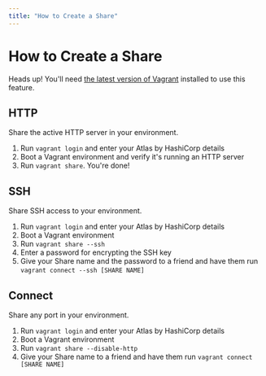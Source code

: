 ```yaml
---
title: "How to Create a Share"
---
```


# How to Create a Share

<div class="alert-infos">
    <div class="row alert-info">
        Heads up! You'll need <a href="/help/intro/updating-tools">the latest version of Vagrant</a> installed
        to use this feature.
    </div>
</div>

## HTTP

Share the active HTTP server in your environment.

1. Run `vagrant login` and enter your Atlas by HashiCorp details
2. Boot a Vagrant environment and verify it's running an HTTP server
3. Run `vagrant share`. You're done!

## SSH

Share SSH access to your environment.

1. Run `vagrant login` and enter your Atlas by HashiCorp details
2. Boot a Vagrant environment
3. Run `vagrant share --ssh`
4. Enter a password for encrypting the SSH key
5. Give your Share name and the password to a friend and have them
run `vagrant connect --ssh [SHARE NAME]`

## Connect

Share any port in your environment.

1. Run `vagrant login` and enter your Atlas by HashiCorp details
2. Boot a Vagrant environment
3. Run `vagrant share --disable-http`
4. Give your Share name to a friend and have them run `vagrant connect [SHARE NAME]`
